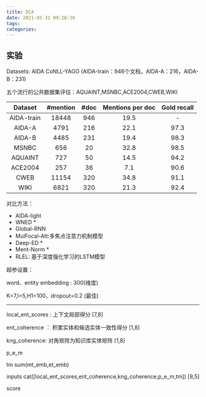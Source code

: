 ```yaml
---
title: DCA
date: 2021-05-31 09:28:39
tags:
categories:
---
```



## 实验

Datasets: AIDA CoNLL-YAGO (AIDA-train：946个文档，AIDA-A：216，AIDA-B：231)  

五个流行的公共数据集评估：AQUAINT,MSNBC,ACE2004,CWEB,WIKI

| Dataset | #mention | #doc | Mentions per doc | Gold recall
| :---: | :---: | :---: | :---: | :---: |
AIDA-train | 18448 | 946 | 19.5 | -
AIDA-A | 4791 | 216 | 22.1 | 97.3
AIDA-B | 4485 | 231 | 19.4 | 98.3
MSNBC | 656 | 20 | 32.8 | 98.5
AQUAINT | 727 | 50 | 14.5 | 94.2
ACE2004 | 257 | 36 | 7.1 | 90.6
CWEB | 11154 | 320 | 34.8 | 91.1
WIKI | 6821 | 320 | 21.3 | 92.4

对比方法：

- AIDA-light
- WNED *
- Global-RNN
- MulFocal-Att:多焦点注意力机制模型
- Deep-ED *
- Ment-Norm  *
- RLEL: 基于深度强化学习的LSTM模型

超参设置：

word、entity embedding : 300(维度)

K=7,I=5,H1=100，dropout=0.2 (最佳)


-------
local_ent_scores : 上下文局部得分 [7,8]

ent_coherence ： 积累实体和候选实体一致性得分 [1,8]

kng_coherence: 对角矩阵为知识库实体矩阵  [1,8]

p_e_m

tm sum(mt_emb,et_emb)

inputs cat([local_ent_scores,ent_coherence,kng_coherence,p_e_m,tm])  [8,5]

score 




